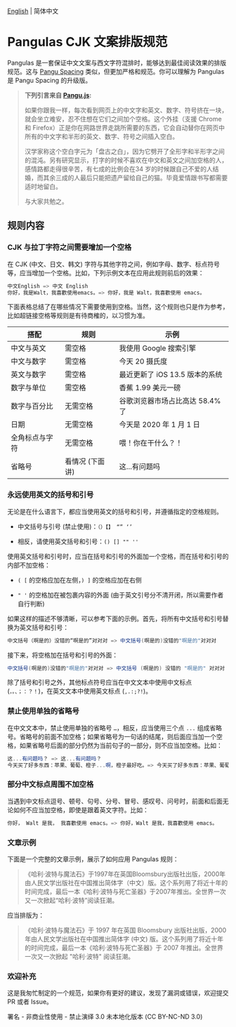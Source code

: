 [English](https://github.com/NotYoojun/Pangulas/blob/main/README.md) | 简体中文

# Pangulas CJK 文案排版规范

Pangulas 是一套保证中文文案与西文字符混排时，能够达到最佳阅读效果的排版规范。这与 [Pangu Spacing](https://github.com/vinta/pangu.js) 类似，但更加严格和规范。你可以理解为 Pangulas 是 Pangu Spacing 的升级版。

> **下列引言来自 [Pangu.js](https://github.com/vinta/pangu.js?tab=readme-ov-file#%E7%82%BA%E4%BB%80%E9%BA%BC%E4%BD%A0%E5%80%91%E5%B0%B1%E6%98%AF%E4%B8%8D%E8%83%BD%E5%8A%A0%E5%80%8B%E7%A9%BA%E6%A0%BC%E5%91%A2):**
>
> 如果你跟我一样，每次看到网页上的中文字和英文、数字、符号挤在一块，就会坐立难安，忍不住想在它们之间加个空格。这个外挂（支援 Chrome 和 Firefox）正是你在网路世界走跳所需要的东西，它会自动替你在网页中所有的中文字和半形的英文、数字、符号之间插入空白。
>
> 汉学家称这个空白字元为「盘古之白」，因为它劈开了全形字和半形字之间的混沌。另有研究显示，打字的时候不喜欢在中文和英文之间加空格的人，感情路都走得很辛苦，有七成的比例会在34 岁的时候跟自己不爱的人结婚，而其余三成的人最后只能把遗产留给自己的猫。毕竟爱情跟书写都需要适时地留白。
>
> 与大家共勉之。

## 规则内容

### CJK 与拉丁字符之间需要增加一个空格

在 CJK (中文、日文、韩文) 字符与其他字符之间，例如字母、数字、标点符号等，应当增加一个空格。比如，下列示例文本在应用此规则前后的效果：

```csharp
中文English => 中文 English
你好，我是Walt，我喜歡使用emacs。=> 你好，我是 Walt，我喜歡使用 emacs。
```

下面表格总结了在哪些情况下需要使用到空格。当然，这个规则也只是作为参考，比如超链接空格等规则是有待商榷的，以习惯为准。

| 搭配           | 规则    | 示例
| -------------- | ------- | ----
| 中文与英文     | 需空格   | 我使用 Google 搜索引擎
| 中文与数字     | 需空格   | 今天 20 摄氏度
| 英文与数字     | 需空格   | 最近更新了 iOS 13.5 版本的系统
| 数字与单位     | 需空格   | 香蕉 1.99 美元一磅
| 数字与百分比   | 无需空格 | 谷歌浏览器市场占比高达 58.4% 了
| 日期          | 无需空格  | 今天是 2020 年 1 月 1 日
| 全角标点与字符 | 无需空格  | 喂！你在干什么？！
| 省略号        | 看情况 (下面讲)  | 这...有问题吗

### 永远使用英文的括号和引号

无论是在什么语言下，都应当使用英文的括号和引号，并遵循指定的空格规则。

- 中文括号与引号 (禁止使用)：`（）【】 “” ‘’ `

- 相反，请使用英文括号和引号：` () [] "" '' `

使用英文括号和引号时，应当在括号和引号的外面加一个空格，而在括号和引号的内部不加空格：

- ` ( [ ` 的空格应加在左侧，` ) ] ` 的空格应加在右侧

- ` " ' ` 的空格加在被包裹内容的外面 (由于英文引号分不清开闭，所以需要作者自行判断)

如果这样的描述不够清晰，可以参考下面的示例。首先，将所有中文括号和引号替换为英文括号和引号：

```csharp
中文括号（啊是的）没错的“啊是的”对对对 => 中文括号(啊是的)没错的"啊是的"对对对
```

接下来，将空格加在括号和引号的外面：

```csharp
中文括号(啊是的)没错的"啊是的"对对对 => 中文括号 (啊是的) 没错的 "啊是的" 对对对
```

除了括号和引号之外，其他标点符号应当在中文文本中使用中文标点 (`，。、；：？！`)，在英文文本中使用英文标点 (`,.:;?!`)。

### 禁止使用单独的省略号

在中文文本中，禁止使用单独的省略号 `…`，相反，应当使用三个点 `...` 组成省略号。省略号的前面不加空格；如果省略号为一句话的结尾，则后面应当加一个空格，如果省略号后面的部分仍然为当前句子的一部分，则不应当加空格。比如：

```csharp
这...有问题吗？ => 这...有问题吗？
今天买了好多东西：苹果、葡萄、橙子...啊，橙子最好吃。=> 今天买了好多东西：苹果、葡萄、橙子... 啊，橙子最好吃。
```

### 部分中文标点周围不加空格

当遇到中文标点逗号、顿号、句号、分号、冒号、感叹号、问号时，前面和后面无论如何不应当加空格，即使是跟着英文字符。比如：

```csharp
你好， Walt 是我， 我喜歡使用 emacs。=> 你好，Walt 是我，我喜歡使用 emacs。
```

### 文章示例

下面是一个完整的文章示例，展示了如何应用 Pangulas 规则：

> 《哈利·波特与魔法石》于1997年在英国Bloomsbury出版社出版，2000年由人民文学出版社在中国推出简体字（中文）版。这个系列用了将近十年的时间完成，最后一本《哈利·波特与死亡圣器》于2007年推出。全世界一次又一次掀起“哈利·波特”阅读狂潮。

应当排版为：

> 《哈利·波特与魔法石》于 1997 年在英国 Bloomsbury 出版社出版，2000 年由人民文学出版社在中国推出简体字 (中文) 版。这个系列用了将近十年的时间完成，最后一本《哈利·波特与死亡圣器》于 2007 年推出。全世界一次又一次掀起 "哈利·波特" 阅读狂潮。


### 欢迎补充

这是我匆忙制定的一个规范，如果你有更好的建议，发现了漏洞或错误，欢迎提交 PR 或者 Issue。

署名 - 非商业性使用 - 禁止演绎 3.0 未本地化版本 (CC BY-NC-ND 3.0)